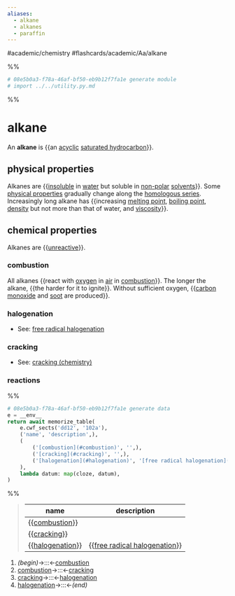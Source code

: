 ```yaml
---
aliases:
  - alkane
  - alkanes
  - paraffin
---
```


#academic/chemistry #flashcards/academic/Aa/alkane

%%
```Python
# 08e5b0a3-f78a-46af-bf50-eb9b12f7fa1e generate module
# import ../../utility.py.md
```
%%

# alkane

An __alkane__ is {{an [acyclic](open-chain%20compound.md) [saturated hydrocarbon](saturated%20hydrocarbon.md)}}. <!--SR:!2023-05-12,34,270-->

## physical properties

Alkanes are {{[insoluble](solubility.md) in [water](water.md) but soluble in [non-polar](chemical%20polarity.md) [solvents](solvent.md)}}. Some [physical properties](physical%20property.md) gradually change along the [homologous series](homologous%20series.md). Increasingly long alkane has {{increasing [melting point](melting%20point.md), [boiling point](boiling%20point.md), [density](density.md) but not more than that of water, and [viscosity](viscosity.md)}}. <!--SR:!2023-05-08,9,250!2023-06-18,45,250-->

## chemical properties

Alkanes are {{[unreactive](reactivity%20(chemistry).md)}}. <!--SR:!2023-05-10,27,250-->

### combustion

All alkanes {{react with [oxygen](oxygen.md) in [air](air.md) in [combustion](combustion.md)}}. The longer the alkane, {{the harder for it to ignite}}. Without sufficient oxygen, {{[carbon monoxide](carbon%20monoxide.md) and [soot](soot.md) are produced}}. <!--SR:!2023-05-19,37,270!2023-06-13,60,310!2023-05-15,36,270-->

### halogenation

- See: [free radical halogenation](free-radical%20halogenation.md)

### cracking

- See: [cracking (chemistry)](cracking%20(chemistry).md)

### reactions

%%
```Python
# 08e5b0a3-f78a-46af-bf50-eb9b12f7fa1e generate data
e = __env__
return await memorize_table(
	e.cwf_sects('dd12', '102a'),
	('name', 'description',),
	(
		('[combustion](#combustion)', '',),
		('[cracking](#cracking)', '',),
		('[halogenation](#halogenation)', '[free radical halogenation](free-radical%20halogenation.md)',),
	),
	lambda datum: map(cloze, datum),
)
```
%%

<!--08e5b0a3-f78a-46af-bf50-eb9b12f7fa1e generate section="dd12"--><!-- The following content is generated at 2023-05-07T22:54:11.272590+08:00. Any edits will be overridden! -->

> | name | description |
> |-|-|
> | {{[combustion](#combustion)}} |  |
> | {{[cracking](#cracking)}} |  |
> | {{[halogenation](#halogenation)}} | {{[free radical halogenation](free-radical%20halogenation.md)}} | <!--SR:!2023-06-18,54,298!2023-07-12,74,318!2023-07-03,66,318-->

<!--/08e5b0a3-f78a-46af-bf50-eb9b12f7fa1e-->

<!--08e5b0a3-f78a-46af-bf50-eb9b12f7fa1e generate section="102a"--><!-- The following content is generated at 2023-05-07T22:54:11.286935+08:00. Any edits will be overridden! -->

1. _(begin)_→:::←[combustion](#combustion)
2. [combustion](#combustion)→:::←[cracking](#cracking) <!--SR:!2023-06-28,52,258!2023-07-04,67,318-->
3. [cracking](#cracking)→:::←[halogenation](#halogenation) <!--SR:!2023-07-10,72,318!2023-07-02,65,318-->
4. [halogenation](#halogenation)→:::←_(end)_ <!--SR:!2023-06-18,54,298!2023-07-01,64,318-->

<!--/08e5b0a3-f78a-46af-bf50-eb9b12f7fa1e-->
